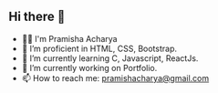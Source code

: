 ## Hi there 👋 <br>
- 🙋‍♀️ I'm Pramisha Acharya <br>
- 👯 I’m proficient in HTML, CSS, Bootstrap. <br>
- 🌱 I’m currently learning C, Javascript, ReactJs. <br>
- 🔭 I’m currently working on Portfolio. <br>
- 📫 How to reach me: pramishacharya@gmail.com <br>

<!--
**pramishaa/pramishaa** is a ✨ _special_ ✨ repository because its `README.md` (this file) appears on your GitHub profile.

Here are some ideas to get you started:

- 🔭 I’m currently working on ...
- 🌱 I’m currently learning ...
- 👯 I’m looking to collaborate on ...
- 🤔 I’m looking for help with ...
- 💬 Ask me about ...
- 📫 How to reach me: ...
- 😄 Pronouns: ...
- ⚡ Fun fact: ...
-->
